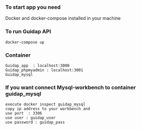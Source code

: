 ### To start app you need
Docker and docker-compose installed in your machine


### To run Guidap API
    docker-compose up

### Container
    Guidap_app  : localhost:3000
    Guidap_phpmyadmin : localhost:3001
    Guidap_mysql

### If you want connect Mysql-workbench to container guidap_mysql
    execute docker inspect guidap_mysql
    copy ip address to your workbench and 
    use port  : 3306  
    use user : guidap_user
    use password : guidap_pass


